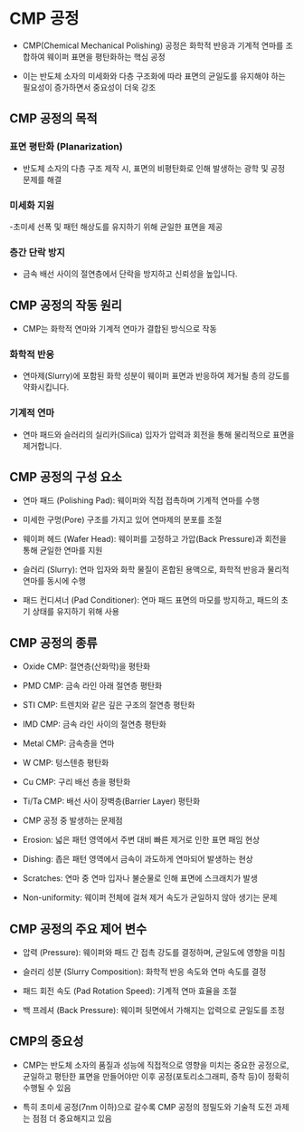 # CMP 공정

- CMP(Chemical Mechanical Polishing) 공정은 화학적 반응과 기계적 연마를 조합하여 웨이퍼 표면을 평탄화하는 핵심 공정

- 이는 반도체 소자의 미세화와 다층 구조화에 따라 표면의 균일도를 유지해야 하는 필요성이 증가하면서 중요성이 더욱 강조

## CMP 공정의 목적

### 표면 평탄화 (Planarization)

- 반도체 소자의 다층 구조 제작 시, 표면의 비평탄화로 인해 발생하는 광학 및 공정 문제를 해결

### 미세화 지원

-초미세 선폭 및 패턴 해상도를 유지하기 위해 균일한 표면을 제공

### 층간 단락 방지

- 금속 배선 사이의 절연층에서 단락을 방지하고 신뢰성을 높입니다.

## CMP 공정의 작동 원리

- CMP는 화학적 연마와 기계적 연마가 결합된 방식으로 작동

### 화학적 반응

- 연마제(Slurry)에 포함된 화학 성분이 웨이퍼 표면과 반응하여 제거될 층의 강도를 약화시킵니다.

### 기계적 연마

- 연마 패드와 슬러리의 실리카(Silica) 입자가 압력과 회전을 통해 물리적으로 표면을 제거합니다.

## CMP 공정의 구성 요소

- 연마 패드 (Polishing Pad): 웨이퍼와 직접 접촉하며 기계적 연마를 수행

- 미세한 구멍(Pore) 구조를 가지고 있어 연마제의 분포를 조절

- 웨이퍼 헤드 (Wafer Head): 웨이퍼를 고정하고 가압(Back Pressure)과 회전을 통해 균일한 연마를 지원

- 슬러리 (Slurry): 연마 입자와 화학 물질이 혼합된 용액으로, 화학적 반응과 물리적 연마를 동시에 수행

- 패드 컨디셔너 (Pad Conditioner): 연마 패드 표면의 마모를 방지하고, 패드의 초기 상태를 유지하기 위해 사용

## CMP 공정의 종류

- Oxide CMP: 절연층(산화막)을 평탄화

- PMD CMP: 금속 라인 아래 절연층 평탄화

- STI CMP: 트렌치와 같은 깊은 구조의 절연층 평탄화

- IMD CMP: 금속 라인 사이의 절연층 평탄화

- Metal CMP: 금속층을 연마

- W CMP: 텅스텐층 평탄화

- Cu CMP: 구리 배선 층을 평탄화

- Ti/Ta CMP: 배선 사이 장벽층(Barrier Layer) 평탄화

- CMP 공정 중 발생하는 문제점

- Erosion: 넓은 패턴 영역에서 주변 대비 빠른 제거로 인한 표면 패임 현상

- Dishing: 좁은 패턴 영역에서 금속이 과도하게 연마되어 발생하는 현상

- Scratches: 연마 중 연마 입자나 불순물로 인해 표면에 스크래치가 발생

- Non-uniformity: 웨이퍼 전체에 걸쳐 제거 속도가 균일하지 않아 생기는 문제

## CMP 공정의 주요 제어 변수

- 압력 (Pressure): 웨이퍼와 패드 간 접촉 강도를 결정하며, 균일도에 영향을 미침

- 슬러리 성분 (Slurry Composition): 화학적 반응 속도와 연마 속도를 결정

- 패드 회전 속도 (Pad Rotation Speed): 기계적 연마 효율을 조절

- 백 프레셔 (Back Pressure): 웨이퍼 뒷면에서 가해지는 압력으로 균일도를 조정

## CMP의 중요성

- CMP는 반도체 소자의 품질과 성능에 직접적으로 영향을 미치는 중요한 공정으로, 균일하고 평탄한 표면을 만들어야만 이후 공정(포토리소그래피, 증착 등)이 정확히 수행될 수 있음

- 특히 초미세 공정(7nm 이하)으로 갈수록 CMP 공정의 정밀도와 기술적 도전 과제는 점점 더 중요해지고 있음








